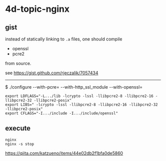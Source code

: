 # 4d-topic-nginx

## gist

instead of statically linking to `.a` files, one should compile 

* openssl
* pcre2

from source.

see https://gist.github.com/rjeczalik/7057434

---


$ ./configure
  --with-pcre=
  --with-http_ssl_module
  --with-openssl=

```
export LDFLAGS="-L.../lib -lcrypto -lssl -llibpcre2-8 -llibpcre2-16 -llibpcre2-32 -llibpcre2-posix"
export LIBS=" -lcrypto -lssl -llibpcre2-8 -llibpcre2-16 -llibpcre2-32 -llibpcre2-posix"
export CFLAGS="-I.../include -I.../include/openssl"
```

## execute

```
nginx
nginx -s stop
```

https://qiita.com/katzueno/items/44e02db2f1bfa0de5860
